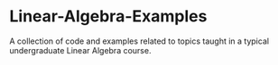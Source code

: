# Linear-Algebra-Examples
A collection of code and examples related to topics taught in a typical undergraduate Linear Algebra course.
